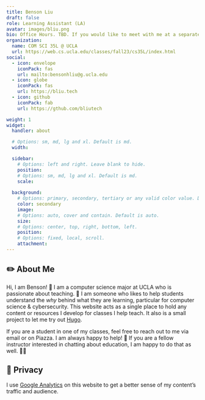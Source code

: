 ```yaml
---
title: Benson Liu
draft: false
role: Learning Assistant (LA)
avatar: images/bliu.png
bio: Office Hours. TBD. If you would like to meet with me at a separate time, please email me to schedule a time.
organization:
  name: COM SCI 35L @ UCLA
  url: https://web.cs.ucla.edu/classes/fall23/cs35L/index.html
social:
  - icon: envelope
    iconPack: fas
    url: mailto:bensonhliu@g.ucla.edu
  - icon: globe
    iconPack: fas
    url: https://bliu.tech
  - icon: github
    iconPack: fab
    url: https://gthub.com/bliutech

weight: 1
widget:
  handler: about

  # Options: sm, md, lg and xl. Default is md.
  width:

  sidebar:
    # Options: left and right. Leave blank to hide.
    position:
    # Options: sm, md, lg and xl. Default is md.
    scale:
  
  background:
    # Options: primary, secondary, tertiary or any valid color value. Default is primary.
    color: secondary
    image:
    # Options: auto, cover and contain. Default is auto.
    size:
    # Options: center, top, right, bottom, left.
    position:
    # Options: fixed, local, scroll.
    attachment: 
---
```


## ✏️ About Me
Hi, I am Benson! 👋 I am a computer science major at UCLA who is passionate about teaching. 📝 I am someone who likes to help students understand the *why* behind what they are learning, particular for computer science & cybersecurity. This website acts as a single place to hold any content or resources I develop for classes I help teach. It also is a small project to let me try out [Hugo](https://gohugo.io/).

If you are a student in one of my classes, feel free to reach out to me via email or on Piazza. I am always happy to help! 🤗 If you are a fellow instructor interested in chatting about education, I am happy to do that as well. 👨‍🏫

## 📝 Privacy
I use [Google Analytics](https://marketingplatform.google.com/about/analytics/) on this website to get a better sense of my content’s traffic and audience.